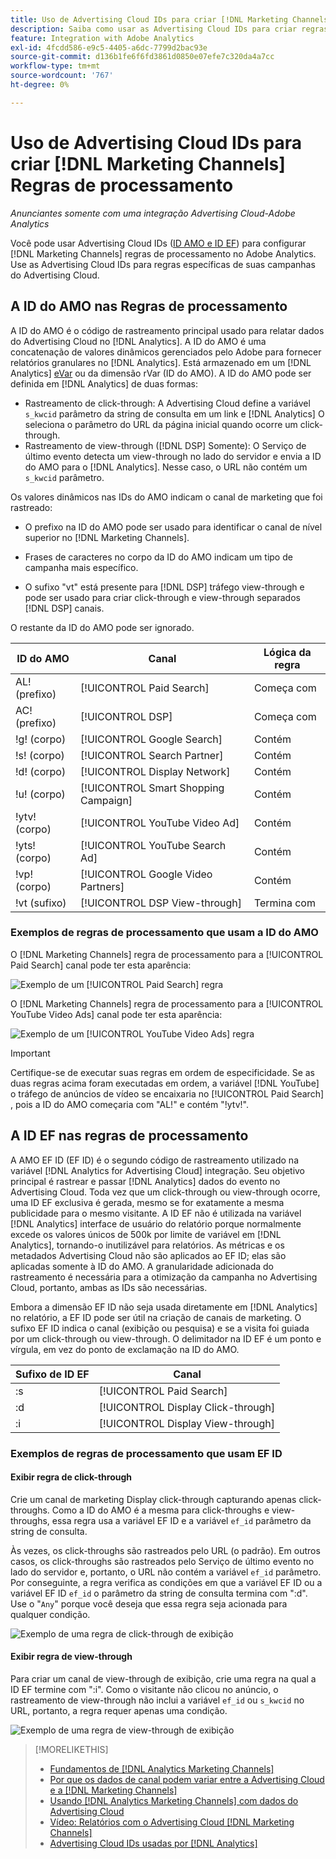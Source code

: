 ```yaml
---
title: Uso de Advertising Cloud IDs para criar [!DNL Marketing Channels] Regras
description: Saiba como usar as Advertising Cloud IDs para criar regras de processamento para [!DNL Analytics Marketing Channels].
feature: Integration with Adobe Analytics
exl-id: 4fcdd586-e9c5-4405-a6dc-7799d2bac93e
source-git-commit: d136b1fe6f6fd3861d0850e07efe7c320da4a7cc
workflow-type: tm+mt
source-wordcount: '767'
ht-degree: 0%

---
```


# Uso de Advertising Cloud IDs para criar [!DNL Marketing Channels] Regras de processamento

*Anunciantes somente com uma integração Advertising Cloud-Adobe Analytics*

Você pode usar Advertising Cloud IDs ([ID AMO e ID EF](../ids.md)) para configurar [!DNL Marketing Channels] regras de processamento no Adobe Analytics. Use as Advertising Cloud IDs para regras específicas de suas campanhas do Advertising Cloud.

## A ID do AMO nas Regras de processamento

A ID do AMO é o código de rastreamento principal usado para relatar dados do Advertising Cloud no [!DNL Analytics]. A ID do AMO é uma concatenação de valores dinâmicos gerenciados pelo Adobe para fornecer relatórios granulares no [!DNL Analytics]. Está armazenado em um [!DNL Analytics] [eVar](https://experienceleague.adobe.com/docs/analytics/components/dimensions/evar.html) ou da dimensão rVar (ID do AMO). A ID do AMO pode ser definida em [!DNL Analytics] de duas formas:

* Rastreamento de click-through: A Advertising Cloud define a variável `s_kwcid` parâmetro da string de consulta em um link e [!DNL Analytics] O seleciona o parâmetro do URL da página inicial quando ocorre um click-through.
* Rastreamento de view-through ([!DNL DSP] Somente): O Serviço de último evento detecta um view-through no lado do servidor e envia a ID do AMO para o [!DNL Analytics]. Nesse caso, o URL não contém um `s_kwcid` parâmetro.

Os valores dinâmicos nas IDs do AMO indicam o canal de marketing que foi rastreado:

* O prefixo na ID do AMO pode ser usado para identificar o canal de nível superior no [!DNL Marketing Channels].

* Frases de caracteres no corpo da ID do AMO indicam um tipo de campanha mais específico.

* O sufixo &quot;vt&quot; está presente para [!DNL DSP] tráfego view-through e pode ser usado para criar click-through e view-through separados [!DNL DSP] canais.

O restante da ID do AMO pode ser ignorado.

| ID do AMO | Canal | Lógica da regra |
|--------|---------|--------------------|
| AL! (prefixo) | [!UICONTROL Paid Search] | Começa com |
| AC! (prefixo) | [!UICONTROL DSP] | Começa com |
| !g! (corpo) | [!UICONTROL Google Search] | Contém |
| !s! (corpo) | [!UICONTROL Search Partner] | Contém |
| !d! (corpo) | [!UICONTROL Display Network] | Contém |
| !u! (corpo) | [!UICONTROL Smart Shopping Campaign] | Contém |
| !ytv! (corpo) | [!UICONTROL YouTube Video Ad] | Contém |
| !yts! (corpo) | [!UICONTROL YouTube Search Ad] | Contém |
| !vp! (corpo) | [!UICONTROL Google Video Partners] | Contém |
| !vt (sufixo) | [!UICONTROL DSP View-through] | Termina com |

### Exemplos de regras de processamento que usam a ID do AMO

O [!DNL Marketing Channels] regra de processamento para a [!UICONTROL Paid Search] canal pode ter esta aparência:

![Exemplo de um [!UICONTROL Paid Search] regra](/help/integrations/assets/a4adc-mc-rule-paidsearch.png)

O [!DNL Marketing Channels] regra de processamento para a [!UICONTROL YouTube Video Ads] canal pode ter esta aparência:

![Exemplo de um [!UICONTROL YouTube Video Ads] regra](/help/integrations/assets/a4adc-mc-rule-youtube-video.png)

>[!IMPORTANT]
>
> Certifique-se de executar suas regras em ordem de especificidade. Se as duas regras acima foram executadas em ordem, a variável [!DNL YouTube] o tráfego de anúncios de vídeo se encaixaria no [!UICONTROL Paid Search] , pois a ID do AMO começaria com &quot;AL!&quot; e contém &quot;!ytv!&quot;.

## A ID EF nas regras de processamento

A AMO EF ID (EF ID) é o segundo código de rastreamento utilizado na variável [!DNL Analytics for Advertising Cloud] integração. Seu objetivo principal é rastrear e passar [!DNL Analytics] dados do evento no Advertising Cloud. Toda vez que um click-through ou view-through ocorre, uma ID EF exclusiva é gerada, mesmo se for exatamente a mesma publicidade para o mesmo visitante. A ID EF não é utilizada na variável [!DNL Analytics] interface de usuário do relatório porque normalmente excede os valores únicos de 500k por limite de variável em [!DNL Analytics], tornando-o inutilizável para relatórios. As métricas e os metadados Advertising Cloud não são aplicados ao EF ID; elas são aplicadas somente à ID do AMO. A granularidade adicionada do rastreamento é necessária para a otimização da campanha no Advertising Cloud, portanto, ambas as IDs são necessárias.

Embora a dimensão EF ID não seja usada diretamente em [!DNL Analytics] no relatório, a EF ID pode ser útil na criação de canais de marketing. O sufixo EF ID indica o canal (exibição ou pesquisa) e se a visita foi guiada por um click-through ou view-through. O delimitador na ID EF é um ponto e vírgula, em vez do ponto de exclamação na ID do AMO.

| Sufixo de ID EF | Canal |
|-------|---------|
| :s | [!UICONTROL Paid Search] |
| :d | [!UICONTROL Display Click-through] |
| :i | [!UICONTROL Display View-through] |

### Exemplos de regras de processamento que usam EF ID

#### Exibir regra de click-through

Crie um canal de marketing Display click-through capturando apenas click-throughs. Como a ID do AMO é a mesma para click-throughs e view-throughs, essa regra usa a variável EF ID e a variável `ef_id` parâmetro da string de consulta.

Às vezes, os click-throughs são rastreados pelo URL (o padrão). Em outros casos, os click-throughs são rastreados pelo Serviço de último evento no lado do servidor e, portanto, o URL não contém a variável `ef_id` parâmetro. Por conseguinte, a regra verifica as condições em que a variável EF ID ou a variável EF ID `ef_id` o parâmetro da string de consulta termina com &quot;:d&quot;. Use o &quot;`Any`&quot; porque você deseja que essa regra seja acionada para qualquer condição.

![Exemplo de uma regra de click-through de exibição](/help/integrations/assets/a4adc-mc-rule-display-ct.png)

#### Exibir regra de view-through

Para criar um canal de view-through de exibição, crie uma regra na qual a ID EF termine com &quot;:i&quot;. Como o visitante não clicou no anúncio, o rastreamento de view-through não inclui a variável `ef_id` ou `s_kwcid` no URL, portanto, a regra requer apenas uma condição.

![Exemplo de uma regra de view-through de exibição](/help/integrations/assets/a4adc-mc-rule-display-vt.png)

>[!MORELIKETHIS]
>
>* [Fundamentos de [!DNL Analytics Marketing Channels]](mc-overview.md)
>* [Por que os dados de canal podem variar entre a Advertising Cloud e a [!DNL Marketing Channels]](mc-data-variances.md)
>* [Usando [!DNL Analytics Marketing Channels] com dados do Advertising Cloud](mc-ac-data.md)
>* [Vídeo: Relatórios com o Advertising Cloud [!DNL Marketing Channels]](https://experienceleague.adobe.com/docs/advertising-cloud-learn/tutorials/analytics/analytics-reporting-a4adc.html)
>* [Advertising Cloud IDs usadas por [!DNL Analytics]](/help/integrations/analytics/ids.md)

